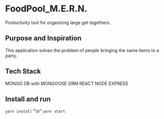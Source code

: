 # FoodPool_M.E.R.N.
Productivity tool for organizing large get togethers.

## Purpose and Inspiration
This application solves the problem of people bringing the same items to a party.

## Tech Stack
MONGO DB with MONGOOSE ORM
REACT
NODE
EXPRESS


## Install and run
`yarn install` "\n"
`yarn start`
